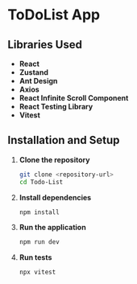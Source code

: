 # ToDoList App

## Libraries Used

- **React**
- **Zustand**
- **Ant Design**
- **Axios**
- **React Infinite Scroll Component**
- **React Testing Library**
- **Vitest**

## Installation and Setup

1. **Clone the repository**
   ```sh
   git clone <repository-url>
   cd Todo-List
   ```
2. **Install dependencies**
   ```sh
   npm install
   ```
3. **Run the application**
   ```sh
   npm run dev
   ```
4. **Run tests**
   ```sh
   npx vitest
   ```

